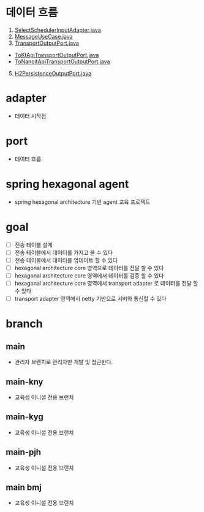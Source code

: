 # 데이터 흐름

1. [SelectSchedulerInputAdapter.java](src/main/java/com/nanoit/agent/hexagonal/data/SelectSchedulerInputAdapter.java)
2. [MessageUseCase.java](src/main/java/com/nanoit/agent/application/MessageUseCase.java)
3. [TransportOutputPort.java](src/main/java/com/nanoit/agent/application/TransportOutputPort.java)

- [ToKtApiTransportOutputPort.java](src/main/java/com/nanoit/agent/hexagonal/transport/ToKtApiTransportOutputPort.java)
- [ToNanoitApiTransportOutputPort.java](src/main/java/com/nanoit/agent/hexagonal/transport/ToNanoitApiTransportOutputPort.java)

5. [H2PersistenceOutputPort.java](src/main/java/com/nanoit/agent/hexagonal/data/H2PersistenceOutputPort.java)

# adapter

- 데이터 시작점

# port

- 데이터 흐름

# spring hexagonal agent

- spring hexagonal architecture 기반 agent 교육 프로젝트

# goal

- [ ] 전송 테이블 설계
- [ ] 전송 테이블에서 데이터를 가지고 올 수 있다
- [ ] 전송 테이블에서 데이터를 업데이트 할 수 있다
- [ ] hexagonal architecture core 영역으로 데이터를 전달 할 수 있다
- [ ] hexagonal architecture core 영역에서 데이터를 검증 할 수 있다
- [ ] hexagonal architecture core 영역에서 transport adapter 로 데이터를 전달 할 수 있다
- [ ] transport adapter 영역에서 netty 기반으로 서버와 통신할 수 있다

# branch

## main

- 관리자 브랜치로 관리자만 개발 및 접근한다.

## main-kny

- 교육생 이니셜 전용 브랜치

## main-kyg

- 교육생 이니셜 전용 브랜치

## main-pjh

- 교육생 이니셜 전용 브랜치

## main bmj

- 교육생 이니셜 전용 브랜치